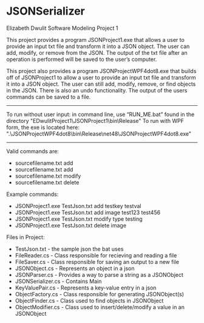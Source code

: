 # JSONSerializer

Elizabeth Dwulit
Software Modeling
Project 1

This project provides a program JSONProject1.exe that allows a user to provide an input txt file and transform it into a JSON object. The user can add, modify, or remove from the JSON. The output of the txt file after an operation is performed will be saved to the user’s computer.


This project also provides a program JSONProjectWPF4dot8.exe that builds off of JSONProject1 to allow a user to provide an input txt file and transform it into a JSON object. The user can still add, modify, remove, or find objects in the JSON. There is also an undo functionality. The output of the users commands can be saved to a file.

***************************
To run without user input: in command line, use “RUN_ME.bat” found in the directory "EDwulitProject1\JSONProject1\bin\Release"
To run with WPF form, the exe is located here: ".\JSONProjectWPF4dot8\bin\Release\net48\JSONProjectWPF4dot8.exe"
**************************

Valid commands are:
- sourcefilename.txt add <newKey> <value>
- sourcefilename.txt add <key> <newKey> <value>
- sourcefilename.txt modify <key> <replacement string value>
- sourcefilename.txt delete <key>

Example commands:
- JSONProject1.exe TestJson.txt add testkey testval
- JSONProject1.exe TestJson.txt add image test123 test456
- JSONProject1.exe TestJson.txt modify type testing
- JSONProject1.exe TestJson.txt delete image

Files in Project:
- TestJson.txt - the sample json the bat uses
- FileReader.cs - Class responsible for recieving and reading a file
- FileSaver.cs - Class responsible for saving an output to a new file
- JSONObject.cs - Represents an object in a json
- JSONParser.cs - Provides a way to parse a string as a JSONObject
- JSONSerializer.cs - Contains Main
- KeyValuePair.cs - Represents a key-value entry in a json
- ObjectFactory.cs - Class responsible for generating JSONObject(s)
- ObjectFinder.cs - Class used to find objects in JSONObject
- ObjectModifier.cs - Class used to insert/delete/modify a value in an JSONObject
